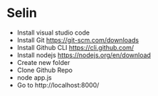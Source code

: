 # Selin

- Install visual studio code
- Install Git https://git-scm.com/downloads
- Install Github CLI https://cli.github.com/
- Install nodejs https://nodejs.org/en/download
- Create new folder
- Clone Github Repo
- node app.js
- Go to http://localhost:8000/
